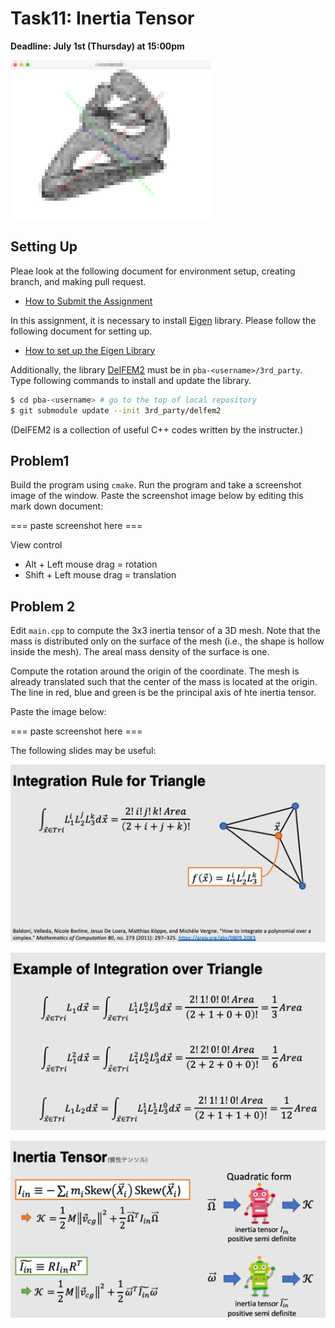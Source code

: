 # Task11: Inertia Tensor

**Deadline: July 1st (Thursday) at 15:00pm**

![preview](preview.png)

## Setting Up

Pleae look at the following document for environment setup, creating branch, and making pull request.

- [How to Submit the Assignment](../doc/submit.md)

In this assignment, it is necessary to install [Eigen](https://eigen.tuxfamily.org/index.php?title=Main_Page) library. Please follow the following document for setting up.    

- [How to set up the Eigen Library](../doc/setup_eigen.md)  

Additionally, the library [DelFEM2](https://github.com/nobuyuki83/delfem2) must be in `pba-<username>/3rd_party`.  
Type following commands to install and update the library.

```bash
$ cd pba-<username> # go to the top of local repository
$ git submodule update --init 3rd_party/delfem2
```

(DelFEM2 is a collection of useful C++ codes written by the instructer.)


## Problem1

Build the program using `cmake`. 
Run the program and take a screenshot image of the window. Paste the screenshot image below by editing this mark down document:

=== paste screenshot here ===


View control
- Alt + Left mouse drag = rotation
- Shift + Left mouse drag = translation 


## Problem 2

Edit `main.cpp` to compute the 3x3 inertia tensor of a 3D mesh. 
Note that the mass is distributed only on the surface of the mesh (i.e., the shape is hollow inside the mesh).
The areal mass density of the surface is one. 

Compute the rotation around the origin of the coordinate. 
The mesh is already translated such that the center of the mass is located at the origin.
The line in red, blue and green is be the principal axis of hte inertia tensor.

Paste the image below:

=== paste screenshot here ===

The following slides may be useful:

![](slide0.png)

![](slide1.png)

![](slide2.png)











